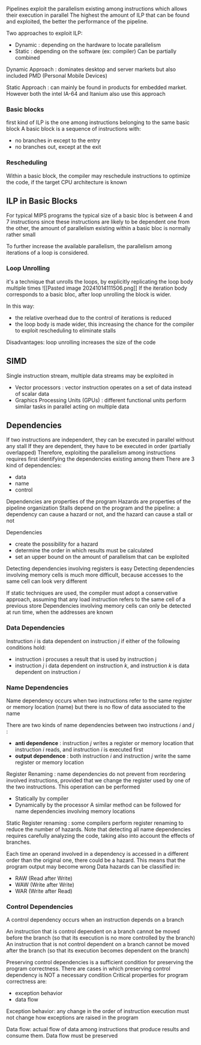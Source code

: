 Pipelines exploit the parallelism existing among instructions which allows their execution in parallel
The highest the amount of ILP that can be found and exploited, the better the performance of the pipeline.

Two approaches to exploit ILP:
- Dynamic : depending on the hardware to locate parallelism
- Static : depending on the software (ex: compiler)
Can be partially combined

Dynamic Approach : dominates desktop and server markets but also included PMD (Personal Mobile Devices)

Static Approach : can mainly be found in products for embedded market. However both the intel IA-64 and Itanium also use this approach
### Basic blocks
first kind of ILP is the one among instructions belonging to the same basic block
A basic block is a sequence of instructions with:
- no branches in except to the entry
- no branches out, except at the exit
### Rescheduling
Within a basic block, the compiler may reschedule instructions to optimize the code, if the target CPU architecture is known
## ILP in Basic Blocks

For typical MIPS programs the typical size of a basic bloc is between 4 and 7 instructions
since these instructions are likely to be dependent one from the other, the amount of parallelism existing within a basic bloc is normally rather small

To further increase the available parallelism, the parallelism among iterations of a loop is considered.

### Loop Unrolling
it's a technique that unrolls the loops, by explicitly replicating the loop body multiple times
![[Pasted image 20241014111506.png]]
If the iteration body corresponds to a basic bloc, after loop unrolling the block is wider.

In this way: 
- the relative overhead due to the control of iterations is reduced
- the loop body is made wider, this increasing the chance for the compiler to exploit rescheduling to eliminate stalls

Disadvantages: loop unrolling increases the size of the code
## SIMD

Single instruction stream, multiple data streams may be exploited in
- Vector processors : vector instruction operates on a set of data instead of scalar data
- Graphics Processing Units (GPUs) : different functional units perform similar tasks in parallel acting on multiple data
## Dependencies

If two instructions are independent, they can be executed in parallel without any stall
If they are dependent, they have to be executed in order (partially overlapped)
Therefore, exploiting the parallelism among instructions requires first identifying the dependencies existing among them
There are 3 kind of dependencies:
- data
- name
- control

Dependencies are properties of the program
Hazards are properties of the pipeline organization
Stalls depend on the program and the pipeline: a dependency can cause a hazard or not, and the hazard can cause a stall or not

Dependencies
- create the possibility for a hazard
- determine the order in which results must be calculated
- set an upper bound on the amount of parallelism that can be exploited

Detecting dependencies involving registers is easy
Detecting dependencies involving memory cells is much more difficult, because accesses to the same cell can look very different

If static techniques are used, the compiler must adopt a conservative approach, assuming that any load instruction refers to the same cell of a previous store
Dependencies involving memory cells can only be detected at run time, when the addresses are known

### Data Dependencies
Instruction *i* is data dependent on instruction *j* if either of the following conditions hold:
- instruction i procuses a result that is used by instruction j
- instruction *j* i data dependent on instruction *k*, and instruction *k* is data dependent on instruction *i*
### Name Dependencies
Name dependency occurs when two instructions refer to the same register or memory location (name) but there is no flow of data associated to the name

There are two kinds of name dependencies between two instructions *i* and *j* :
- **anti dependence** : instruction *j* writes a register or memory location that instruction *i* reads, and instruction *i* is executed first
- **output dependence** : both instruction *i* and instruction *j* write the same register or memory location

Register Renaming : name dependencies do not prevent from reordering involved instructions, provided that we change the register used by one of the two instructions.
This operation can be performed
- Statically by compiler
- Dynamically by the processor
A similar method can be followed for name dependencies involving memory locations

Static Register renaming : some compilers perform register renaming to reduce the number of hazards. Note that detecting all name dependencies requires carefully analyzing the code, taking also into account the effects of branches.

Each time an operand involved in a dependency is accessed in a different order than the original one, there could be a hazard.
This means that the program output may become wrong
Data hazards can be classified in:
- RAW (Read after Write)
- WAW (Write after Write)
- WAR (Write after Read)
### Control Dependencies
A control dependency occurs when an instruction depends on a branch

An instruction that is control dependent on a branch cannot be moved before the branch (so that its execution is no more controlled by the branch)
An instruction that is not control dependent on a branch cannot be moved after the branch (so that its execution becomes dependent on the branch)

Preserving control dependencies is a sufficient condition for preserving the program correctness.
There are cases in which preserving control dependency is NOT a necessary condition
Critical properties for program correctness are:
- exception behavior
- data flow

Exception behavior: any change in the order of instruction execution must not change how exceptions are raised in the program

Data flow: actual flow of data among instructions that produce results and consume them. Data flow must be preserved
